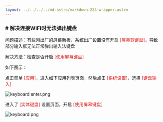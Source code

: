 ```yaml
---
layout: ../../../../md-astro/markdown-223-wrapper.astro
---
```


### # 解决连接WIFI时无法弹出键盘

问题描述：有些刚出厂的屏幕新板，系统出厂设置没有开启 <font color=#dc2222>[屏幕软键盘]</font>，导致部分输入框无法正常弹出输入法键盘

解决方法：检查是否开启 <font color=#dc2222>[使用屏幕键盘]</font>

如下图示：

点击菜单 <font color=#dc2222>[应用]</font>，进入如下应用列表页面，然后点击 <font color=#dc2222>[系统设置]</font>，选择 <font color=#dc2222>[键盘输入]</font>

![keyboard enter.png](https://img.picui.cn/free/2024/06/28/667e2f1a73a82.png)

进入了 <font color=#dc2222>[实体键盘]</font> 设置页面，开启 <font color=#dc2222>[使用屏幕键盘]</font>

![keyboard.png](https://img.picui.cn/free/2024/06/28/667e2f1a73c50.png)
